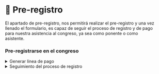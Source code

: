 # 📝 Pre-registro

El apartado de pre-registro, nos permitirá realizar el pre-registro y una vez llenado el formulario, es capaz de seguir el proceso de registro y de pago para nuestra asistencia al congreso, ya sea como ponente o como asistente.

### Pre-registrarse en el congreso

<details>

<summary>Generar línea de pago</summary>

Dentro de este mismo apartado una vez pre-registrado el usuario este podrá generar su línea de pago y nos desplegará la fecha límite de pago. Así mismo una vez generada podrá descargar el archivo de referencia de pago para presentar en alguna sucursal de banco de su elección y posteriormente realizar el pago.

<img src="../.gitbook/assets/referencia.png" alt="" data-size="original">

</details>

<details>

<summary>Seguimiento del proceso de registro</summary>

Todo el proceso de registro está siendo seguido por el software por lo que nos mostrará el estatus del pago antes (no registrado), durante (pendiente) y después (pagado).

<img src="../.gitbook/assets/iPhone_14_-_Pre-Registro_(Inscrito_-_Pago_pendiente).png" alt="" data-size="original">

<img src="../.gitbook/assets/iPhone_14_-_Pre-Registro_(Inscrito_-_Pago_realizado).png" alt="" data-size="original">

</details>
